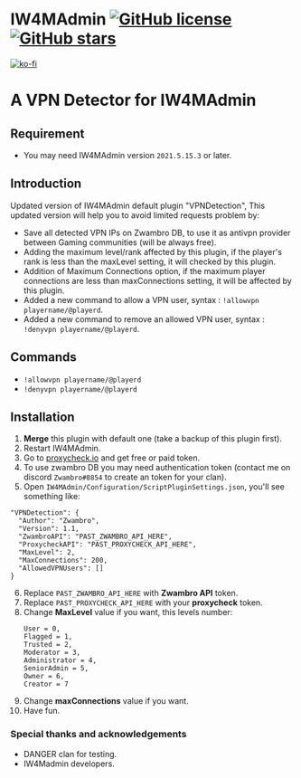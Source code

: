 # IW4MAdmin [![GitHub license](https://img.shields.io/github/license/RaidMax/IW4M-Admin)](https://github.com/Zwambro/iw4madmin-plugin-iw4todiscord/blob/master/LICENSE) [![GitHub stars](https://img.shields.io/github/stars/RaidMax/IW4M-Admin)](https://github.com/RaidMax/IW4M-Admin/stargazers)  
[![ko-fi](https://www.ko-fi.com/img/githubbutton_sm.svg)](https://ko-fi.com/J3J821KUJ)


# A VPN Detector for IW4MAdmin
## Requirement
- You may need IW4MAdmin version `2021.5.15.3` or later.

## Introduction
Updated version of IW4MAdmin default plugin "VPNDetection", This updated version will help you to avoid limited requests problem by:
- Save all detected VPN IPs on Zwambro DB, to use it as antivpn provider between Gaming communities (will be always free).
- Adding the maximum level/rank affected by this plugin, if the player's rank is less than the maxLevel setting, it will checked by this plugin.
- Addition of Maximum Connections option, if the maximum player connections are less than maxConnections setting, it will be affected by this plugin.
- Added a new command to allow a VPN user, syntax : `!allowvpn playername/@playerd`.
- Added a new command to remove an allowed VPN user, syntax : `!denyvpn playername/@playerd`.

## Commands
- `!allowvpn playername/@playerd`
- `!denyvpn playername/@playerd`

## Installation
1. **Merge** this plugin with default one (take a backup of this plugin first).
2. Restart IW4MAdmin.
3. Go to [proxycheck.io](https://proxycheck.io/) and get free or paid token.
4. To use zwambro DB you may need authentication token (contact me on discord `Zwambro#8854` to create an token for your clan).
5. Open `IW4MAdmin/Configuration/ScriptPluginSettings.json`, you'll see something like:
  ```
  "VPNDetection": {
    "Author": "Zwambro",
    "Version": 1.1,
    "ZwambroAPI": "PAST_ZWAMBRO_API_HERE",
    "ProxycheckAPI": "PAST_PROXYCHECK_API_HERE",
    "MaxLevel": 2,
    "MaxConnections": 200,
    "AllowedVPNUsers": []
  }
  ```
6. Replace `PAST_ZWAMBRO_API_HERE` with **Zwambro API** token. 
7. Replace `PAST_PROXYCHECK_API_HERE` with your **proxycheck** token.
8. Change **MaxLevel** value if you want, this levels number:
   ```
   User = 0,
   Flagged = 1,
   Trusted = 2,
   Moderator = 3,
   Administrator = 4,
   SeniorAdmin = 5,
   Owner = 6,
   Creator = 7
   ```
10. Change **maxConnections** value if you want.
11. Have fun.

### Special thanks and acknowledgements
- DANGER clan for testing.
- IW4Madmin developers.

